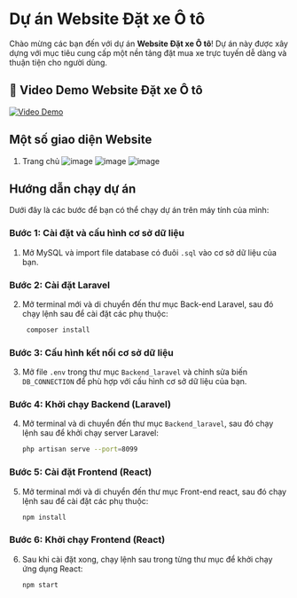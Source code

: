 # Dự án Website Đặt xe Ô tô

Chào mừng các bạn đến với dự án **Website Đặt xe Ô tô**! Dự án này được xây dựng với mục tiêu cung cấp một nền tảng đặt mua xe trực tuyến dễ dàng và thuận tiện cho người dùng.

## 🌟 Video Demo Website Đặt xe Ô tô
[![Video Demo](https://img.youtube.com/vi/HWUtAkvGaCI/0.jpg)](https://youtu.be/HWUtAkvGaCI)

## Một số giao diện Website
1. Trang chủ
![image](https://github.com/user-attachments/assets/bde86cfc-2f88-4e49-9445-16df58b16e3a)
![image](https://github.com/user-attachments/assets/7a5d87bb-d540-47c1-a428-803b1bc953ae)
![image](https://github.com/user-attachments/assets/8812856e-6a59-45cf-a33f-444766aa0925)


## Hướng dẫn chạy dự án

Dưới đây là các bước để bạn có thể chạy dự án trên máy tính của mình:

### Bước 1: Cài đặt và cấu hình cơ sở dữ liệu
1. Mở MySQL và import file database có đuôi `.sql` vào cơ sở dữ liệu của bạn.

### Bước 2: Cài đặt Laravel
2. Mở terminal mới và di chuyển đến thư mục Back-end Laravel, sau đó chạy lệnh sau để cài đặt các phụ thuộc:
    ```bash
     composer install
     ```

### Bước 3: Cấu hình kết nối cơ sở dữ liệu
3. Mở file `.env` trong thư mục `Backend_laravel` và chỉnh sửa biến `DB_CONNECTION` để phù hợp với cấu hình cơ sở dữ liệu của bạn.

### Bước 4: Khởi chạy Backend (Laravel)
4. Mở terminal và di chuyển đến thư mục `Backend_laravel`, sau đó chạy lệnh sau để khởi chạy server Laravel:
   ```bash
   php artisan serve --port=8099
### Bước 5: Cài đặt Frontend (React)
5. Mở terminal mới và di chuyển đến thư mục Front-end react, sau đó chạy lệnh sau để cài đặt các phụ thuộc:
     ```bash
     npm install
     ```

### Bước 6: Khởi chạy Frontend (React)
6. Sau khi cài đặt xong, chạy lệnh sau trong từng thư mục để khởi chạy ứng dụng React:
   ```bash
   npm start

